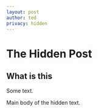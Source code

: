```yaml
---
layout: post
author: ted
privacy: hidden
---
```


# The Hidden Post
## What is this
Some text.

Main body of the hidden text.